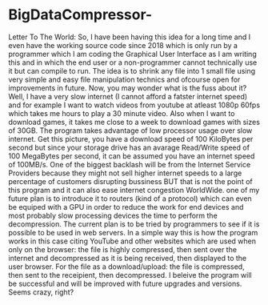 # BigDataCompressor-
Letter To The World: So, I have been having this idea for a long time and I even have the working source code since 2018 which is only run by a programmer which I am coding the Graphical User Interface as I am writing this and in which the end user or a non-programmer cannot technically use it but can compile to run. The idea is to shrink any file into 1 small file using very simple and easy file manipulation technics and ofcourse open for improvements in future. Now, you may wonder what is the fuss about it? Well, I have a very slow internet (I cannot afford a fatster internet speed) and  for example I want to watch videos from youtube at atleast 1080p 60fps which takes me hours to play a 30 minute video. Also when I want to download games, it takes me close to a week to download games with sizes of 30GB. The program takes advantage of low processor usage over slow internet. Get this picture, you have a download speed of 100 KiloBytes per second but since your storage drive has an avarage Read/Write speed of 100 MegaBytes per second, it can be assumed you have an internet speed of 100MB/s. One of the biggest backlash will be from the Internet Service Providers because they might not sell higher internet speeds to a large percentage of customers disrupting bussiness BUT that is not the point of this program and it can also ease internet congestion WorldWide. one of my future plan is to introduce it to routers (kind of a protocol) which can even be equiped with a GPU in order to reduce the work for end devices and most probably slow processing devices the time to perform the decompression. The current plan is to be tried by programmers to see if it is possible to be used in web servers. In a simple way this is how the program works in this case citing YouTube and other websites which are used when only on the browser: the file is highly compressed, then sent over the internet and decompressed as it is being received, then displayed to the user browser. For the file as a download/upload: the file is compressed, then sent to the receipient, then decompressed. I beleive the program will be successful and will be improved with future upgrades and versions. Seems crazy, right?
